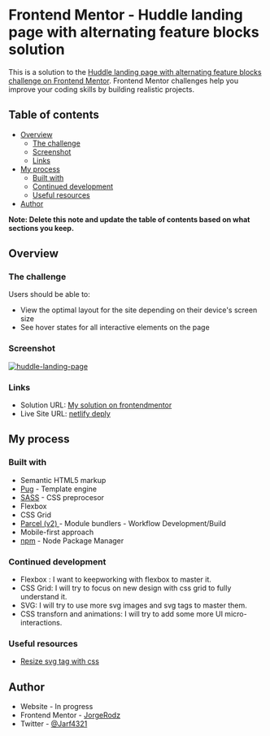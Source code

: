 # Frontend Mentor - Huddle landing page with alternating feature blocks solution

This is a solution to the [Huddle landing page with alternating feature blocks challenge on Frontend Mentor](https://www.frontendmentor.io/challenges/huddle-landing-page-with-alternating-feature-blocks-5ca5f5981e82137ec91a5100). Frontend Mentor challenges help you improve your coding skills by building realistic projects.

## Table of contents

- [Overview](#overview)
  - [The challenge](#the-challenge)
  - [Screenshot](#screenshot)
  - [Links](#links)
- [My process](#my-process)
  - [Built with](#built-with)
  - [Continued development](#continued-development)
  - [Useful resources](#useful-resources)
- [Author](#author)

**Note: Delete this note and update the table of contents based on what sections you keep.**

## Overview

### The challenge

Users should be able to:

- View the optimal layout for the site depending on their device's screen size
- See hover states for all interactive elements on the page

### Screenshot

[![huddle-landing-page](https://i.imgur.com/NYjPfBu.png "huddle-landing-page")](https://i.imgur.com/NYjPfBu.png "huddle-landing-page")

### Links

- Solution URL: [My solution on frontendmentor](https://www.frontendmentor.io/solutions/huddle-landing-page-with-alternating-feature-blocks-ONQwpnRMe)
- Live Site URL: [netlify deply](https://fm-huddle-landing.netlify.app/)

## My process

### Built with

- Semantic HTML5 markup
- [Pug](https://pugjs.org/api/getting-started.html) - Template engine
- [SASS](https://sass-lang.com/) - CSS preprocesor
- Flexbox
- CSS Grid
- [Parcel (v2) ](https://sass-lang.com/) - Module bundlers - Workflow Development/Build
- Mobile-first approach
- [npm](https://www.npmjs.com/) - Node Package Manager

### Continued development

- Flexbox : I want to keepworking with flexbox to master it.
- CSS Grid: I will try to focus on new design with css grid to fully understand it.
- SVG: I will try to use more svg images and svg tags to master them.
- CSS transforn and animations: I will try to add some more UI micro-interactions.

### Useful resources

- [Resize svg tag with css](https://stackoverflow.com/questions/39056537/why-don-t-my-svg-images-scale-using-the-css-width-property)

## Author

- Website - In progress
- Frontend Mentor - [JorgeRodz](https://www.frontendmentor.io/profile/JorgeRodz)
- Twitter - [@Jarf4321](https://twitter.com/Jarf4321)
